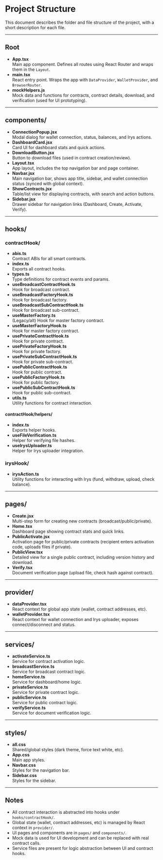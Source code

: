# Project Structure

This document describes the folder and file structure of the project, with a short description for each file.

---

## Root

- **App.tsx**  
  Main app component. Defines all routes using React Router and wraps them in the `Layout`.
- **main.tsx**  
  React entry point. Wraps the app with `DataProvider`, `WalletProvider`, and `BrowserRouter`.
- **mockHelpers.js**  
  Mock data and functions for contracts, contract details, download, and verification (used for UI prototyping).

---

## components/

- **ConnectionPopup.jsx**  
  Modal dialog for wallet connection, status, balances, and Irys actions.
- **DashboardCard.jsx**  
  Card UI for dashboard stats and quick actions.
- **DownloadButton.jsx**  
  Button to download files (used in contract creation/review).
- **Layout.tsx**  
  App layout, includes the top navigation bar and page container.
- **Navbar.jsx**  
  Main navigation bar, shows app title, sidebar, and wallet connection status (synced with global context).
- **ShowContracts.jsx**  
  Table/list view for displaying contracts, with search and action buttons.
- **Sidebar.jsx**  
  Drawer sidebar for navigation links (Dashboard, Create, Activate, Verify).

---

## hooks/

### contractHook/

- **abis.ts**  
  Contract ABIs for all smart contracts.
- **index.ts**  
  Exports all contract hooks.
- **types.ts**  
  Type definitions for contract events and params.
- **useBroadcastContractHook.ts**  
  Hook for broadcast contract.
- **useBroadcastFactoryHook.ts**  
  Hook for broadcast factory.
- **useBroadcastSubContractHook.ts**  
  Hook for broadcast sub-contract.
- **useMasterFactory.ts**  
  (Legacy/alt) Hook for master factory contract.
- **useMasterFactoryHook.ts**  
  Hook for master factory contract.
- **usePrivateContractHook.ts**  
  Hook for private contract.
- **usePrivateFactoryHook.ts**  
  Hook for private factory.
- **usePrivateSubContractHook.ts**  
  Hook for private sub-contract.
- **usePublicContractHook.ts**  
  Hook for public contract.
- **usePublicFactoryHook.ts**  
  Hook for public factory.
- **usePublicSubContractHook.ts**  
  Hook for public sub-contract.
- **utils.ts**  
  Utility functions for contract interaction.

#### contractHook/helpers/

- **index.ts**  
  Exports helper hooks.
- **useFileVerification.ts**  
  Helper for verifying file hashes.
- **useIrysUploader.ts**  
  Helper for Irys uploader integration.

### irysHook/

- **irysAction.ts**  
  Utility functions for interacting with Irys (fund, withdraw, upload, check balance).

---

## pages/

- **Create.jsx**  
  Multi-step form for creating new contracts (broadcast/public/private).
- **Home.tsx**  
  Dashboard page showing contract stats and quick links.
- **PublicActivate.jsx**  
  Activation page for public/private contracts (recipient enters activation code, uploads files if private).
- **PublicView.tsx**  
  Detailed view for a single public contract, including version history and download.
- **Verify.tsx**  
  Document verification page (upload file, check hash against contract).

---

## provider/

- **dataProvider.tsx**  
  React context for global app state (wallet, contract addresses, etc).
- **walletProvider.tsx**  
  React context for wallet connection and Irys uploader, exposes connect/disconnect and status.

---

## services/

- **activateService.ts**  
  Service for contract activation logic.
- **broadcastService.ts**  
  Service for broadcast contract logic.
- **homeService.ts**  
  Service for dashboard/home logic.
- **privateService.ts**  
  Service for private contract logic.
- **publicService.ts**  
  Service for public contract logic.
- **verifyService.ts**  
  Service for document verification logic.

---

## styles/

- **all.css**  
  Shared/global styles (dark theme, force text white, etc).
- **App.css**  
  Main app styles.
- **Navbar.css**  
  Styles for the navigation bar.
- **Sidebar.css**  
  Styles for the sidebar.

---

## Notes

- All contract interaction is abstracted into hooks under `hooks/contractHook/`.
- Global state (wallet, contract addresses, etc) is managed by React context in `provider/`.
- UI pages and components are in `pages/` and `components/`.
- Mock data is used for UI development and can be replaced with real contract calls.
- Service files are present for logic abstraction between UI and contract hooks.
